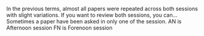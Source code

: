 In the previous terms, almost all  papers were repeated across both sessions with slight variations. If you want to review both sessions, you can...
Sometimes a paper have been asked in only one of the session.
AN is Afternoon session
FN is Forenoon session
